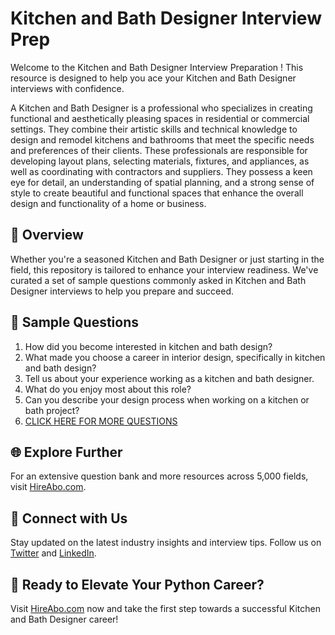 # Kitchen and Bath Designer Interview Prep

Welcome to the Kitchen and Bath Designer Interview Preparation ! This resource is designed to help you ace your Kitchen and Bath Designer interviews with confidence.

A Kitchen and Bath Designer is a professional who specializes in creating functional and aesthetically pleasing spaces in residential or commercial settings. They combine their artistic skills and technical knowledge to design and remodel kitchens and bathrooms that meet the specific needs and preferences of their clients. These professionals are responsible for developing layout plans, selecting materials, fixtures, and appliances, as well as coordinating with contractors and suppliers. They possess a keen eye for detail, an understanding of spatial planning, and a strong sense of style to create beautiful and functional spaces that enhance the overall design and functionality of a home or business.

## 🚀 Overview

Whether you're a seasoned Kitchen and Bath Designer or just starting in the field, this repository is tailored to enhance your interview readiness. We've curated a set of sample questions commonly asked in Kitchen and Bath Designer interviews to help you prepare and succeed.

## 📝 Sample Questions

1. How did you become interested in kitchen and bath design?
2. What made you choose a career in interior design, specifically in kitchen and bath design?
3. Tell us about your experience working as a kitchen and bath designer.
4. What do you enjoy most about this role?
5. Can you describe your design process when working on a kitchen or bath project?
6. [CLICK HERE FOR MORE QUESTIONS](https://hireabo.com/job/6_2_6/Kitchen%20and%20Bath%20Designer)

## 🌐 Explore Further

For an extensive question bank and more resources across 5,000 fields, visit [HireAbo.com](https://www.hireabo.com).

## 📱 Connect with Us

Stay updated on the latest industry insights and interview tips. Follow us on [Twitter](https://twitter.com/hireabo) and [LinkedIn](https://www.linkedin.com/in/hire-abo-3609972a8/).

## 🚀 Ready to Elevate Your Python Career?

Visit [HireAbo.com](https://www.hireabo.com) now and take the first step towards a successful Kitchen and Bath Designer career!